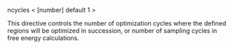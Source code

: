 
 ncycles  < [number] default 1 >

This directive controls the number of optimization cycles where the defined regions will be optimized in succession, or number of sampling cycles in free energy calculations.
